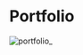 # Portfolio
![portfolio_](https://user-images.githubusercontent.com/122693430/220798175-701b95ff-d827-4a44-9adf-4750b6081084.gif)
